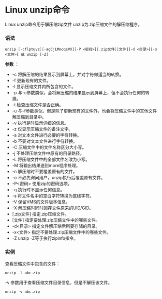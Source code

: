 # Linux unzip命令

Linux unzip命令用于解压缩zip文件
unzip为.zip压缩文件的解压缩程序。

### 语法

```
unzip [-cflptuvz][-agCjLMnoqsVX][-P <密码>][.zip文件][文件][-d <目录>][-x <文件>] 或 unzip [-Z]
```

**参数** ：

* -c 将解压缩的结果显示到屏幕上，并对字符做适当的转换。
* -f 更新现有的文件。
* -l 显示压缩文件内所包含的文件。
* -p 与-c参数类似，会将解压缩的结果显示到屏幕上，但不会执行任何的转换。
* -t 检查压缩文件是否正确。
* -u 与-f参数类似，但是除了更新现有的文件外，也会将压缩文件中的其他文件解压缩到目录中。
* -v 执行是时显示详细的信息。
* -z 仅显示压缩文件的备注文字。
* -a 对文本文件进行必要的字符转换。
* -b 不要对文本文件进行字符转换。
* -C 压缩文件中的文件名称区分大小写。
* -j 不处理压缩文件中原有的目录路径。
* -L 将压缩文件中的全部文件名改为小写。
* -M 将输出结果送到more程序处理。
* -n 解压缩时不要覆盖原有的文件。
* -o 不必先询问用户，unzip执行后覆盖原有文件。
* -P<密码> 使用zip的密码选项。
* -q 执行时不显示任何信息。
* -s 将文件名中的空白字符转换为底线字符。
* -V 保留VMS的文件版本信息。
* -X 解压缩时同时回存文件原来的UID/GID。
* [.zip文件] 指定.zip压缩文件。
* [文件] 指定要处理.zip压缩文件中的哪些文件。
* -d<目录> 指定文件解压缩后所要存储的目录。
* -x<文件> 指定不要处理.zip压缩文件中的哪些文件。
* -Z unzip -Z等于执行zipinfo指令。

### 实例

查看压缩文件中包含的文件：

```
unzip -l abc.zip
```

-v 参数用于查看压缩文件目录信息，但是不解压该文件。

```
unzip -v abc.zip
```

